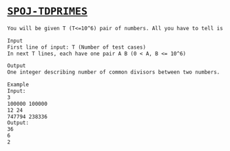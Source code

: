# [```SPOJ-TDPRIMES```](https://www.spoj.com/problems/COMDIV/en/)

```md
You will be given T (T<=10^6) pair of numbers. All you have to tell is the number of common divisors between two numbers in each pair.

Input
First line of input: T (Number of test cases)
In next T lines, each have one pair A B (0 < A, B <= 10^6)

Output
One integer describing number of common divisors between two numbers.

Example
Input:
3
100000 100000
12 24
747794 238336
Output:
36
6
2
```
